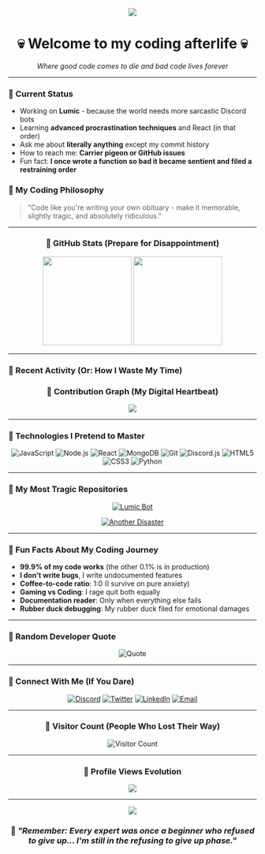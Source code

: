 <div align="center">
  <img src="https://capsule-render.vercel.app/api?type=waving&color=gradient&customColorList=12,13,14,15,16&height=200&section=header&text=Kenton's%20Digital%20Graveyard&fontSize=40&fontColor=ffffff&animation=twinkling" />
</div>

<div align="center">
  <h1>💀 Welcome to my coding afterlife 💀</h1>
  <p><em>Where good code comes to die and bad code lives forever</em></p>
</div>

---

### 🌸 Current Status
- Working on **Lumic** - because the world needs more sarcastic Discord bots
- Learning **advanced procrastination techniques** and React (in that order)
- Ask me about **literally anything** except my commit history
-  How to reach me: **Carrier pigeon or GitHub issues**
- Fun fact: **I once wrote a function so bad it became sentient and filed a restraining order**

### 🌸 My Coding Philosophy
> "Code like you're writing your own obituary - make it memorable, slightly tragic, and absolutely ridiculous."

---

<div align="center">
  
### 🌸 GitHub Stats (Prepare for Disappointment)

<img height="180em" src="https://github-readme-stats.vercel.app/api?username=caricaly&show_icons=true&hide_border=true&count_private=true&include_all_commits=true&theme=radical&bg_color=0d1117&title_color=ff69b4&icon_color=ffb6c1&text_color=ffc0cb" />

<img height="180em" src="https://github-readme-stats.vercel.app/api/top-langs/?username=caricaly&layout=compact&hide_border=true&theme=radical&bg_color=0d1117&title_color=ff69b4&text_color=ffc0cb" />

</div>

---

### 🌸 Recent Activity (Or: How I Waste My Time)

<!--START_SECTION:activity-->
<!--END_SECTION:activity-->

<div align="center">
  
### 🌸 Contribution Graph (My Digital Heartbeat)

<img src="https://activity-graph.herokuapp.com/graph?username=caricaly&theme=react-dark&hide_border=true&bg_color=0d1117&color=ff69b4&line=ffb6c1&point=ffc0cb" />

</div>

---

### 🌸 Technologies I Pretend to Master

<div align="center">

![JavaScript](https://img.shields.io/badge/-JavaScript-ff69b4?style=flat-square&logo=javascript&logoColor=white)
![Node.js](https://img.shields.io/badge/-Node.js-ffb6c1?style=flat-square&logo=node.js&logoColor=white)
![React](https://img.shields.io/badge/-React-ffc0cb?style=flat-square&logo=react&logoColor=white)
![MongoDB](https://img.shields.io/badge/-MongoDB-ff69b4?style=flat-square&logo=mongodb&logoColor=white)
![Git](https://img.shields.io/badge/-Git-ffb6c1?style=flat-square&logo=git&logoColor=white)
![Discord.js](https://img.shields.io/badge/-Discord.js-ffc0cb?style=flat-square&logo=discord&logoColor=white)
![HTML5](https://img.shields.io/badge/-HTML5-ff69b4?style=flat-square&logo=html5&logoColor=white)
![CSS3](https://img.shields.io/badge/-CSS3-ffb6c1?style=flat-square&logo=css3&logoColor=white)
![Python](https://img.shields.io/badge/-Python-ffc0cb?style=flat-square&logo=python&logoColor=white)

</div>

---

### 🌸 My Most Tragic Repositories

<div align="center">

[![Lumic Bot](https://github-readme-stats.vercel.app/api/pin/?username=caricaly&repo=lumic-bot&theme=radical&bg_color=0d1117&title_color=ff69b4&text_color=ffc0cb&icon_color=ffb6c1&hide_border=true)](https://github.com/caricaly/lumic-bot)

[![Another Disaster](https://github-readme-stats.vercel.app/api/pin/?username=caricaly&repo=another-repo&theme=radical&bg_color=0d1117&title_color=ff69b4&text_color=ffc0cb&icon_color=ffb6c1&hide_border=true)](https://github.com/caricaly/another-repo)

</div>

---

### 🌸 Fun Facts About My Coding Journey

- **99.9% of my code works** (the other 0.1% is in production)
- **I don't write bugs**, I write undocumented features
- **Coffee-to-code ratio**: 1:0 (I survive on pure anxiety)
- **Gaming vs Coding**: I rage quit both equally
- **Documentation reader**: Only when everything else fails
- **Rubber duck debugging**: My rubber duck filed for emotional damages
---

### 🌸 Random Developer Quote

<div align="center">

![Quote](https://quotes-github-readme.vercel.app/api?type=horizontal&theme=radical&quote=Programming%20is%20like%20writing%20a%20book...%20except%20if%20you%20miss%20out%20a%20single%20comma%20on%20page%20126%20the%20whole%20thing%20makes%20no%20damn%20sense.&author=Anonymous%20Developer&color=ff69b4)

</div>

---

### 🌸 Connect With Me (If You Dare)

<div align="center">

[![Discord](https://img.shields.io/badge/-Discord-ff69b4?style=for-the-badge&logo=discord&logoColor=white)](https://discord.gg/yourserver)
[![Twitter](https://img.shields.io/badge/-Twitter-ffb6c1?style=for-the-badge&logo=twitter&logoColor=white)](https://twitter.com/caricaly)
[![LinkedIn](https://img.shields.io/badge/-LinkedIn-ffc0cb?style=for-the-badge&logo=linkedin&logoColor=white)](https://linkedin.com/in/caricaly)
[![Email](https://img.shields.io/badge/-Email-ff69b4?style=for-the-badge&logo=gmail&logoColor=white)](mailto:your.email@example.com)

</div>

---

<div align="center">
  
### 🌸 Visitor Count (People Who Lost Their Way)

![Visitor Count](https://profile-counter.glitch.me/caricaly/count.svg?color=ff69b4)

</div>

---

<div align="center">
  
### 🌸 Profile Views Evolution

![](https://komarev.com/ghpvc/?username=caricaly&color=ff69b4&style=flat-square&label=Profile+Views+(Victims))

</div>

---

<div align="center">
  
<img src="https://capsule-render.vercel.app/api?type=waving&color=gradient&customColorList=12,13,14,15,16&height=100&section=footer&text=Thanks%20for%20visiting%20my%20digital%20disaster!&fontSize=20&fontColor=ffffff&animation=twinkling" />

### 🌸 *"Remember: Every expert was once a beginner who refused to give up... I'm still in the refusing to give up phase."*

</div>
